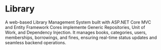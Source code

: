# Library
A web-based Library Management System built with ASP.NET Core MVC and Entity Framework Cores implemente Generic Repositories, Unit of Work, and Dependency Injection. It manages books, categories, users, memberships, borrowings, and fines, ensuring real-time status updates and seamless backend operations.
